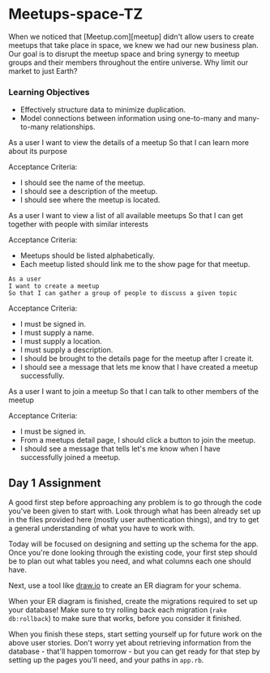 # Meetups-space-TZ
When we noticed that [Meetup.com][meetup] didn't allow users to create meetups that take place in space, 
we knew we had our new business plan. Our goal is to disrupt the meetup space and bring synergy to 
meetup groups and their members throughout the entire universe. Why limit our market to just Earth?

### Learning Objectives

* Effectively structure data to minimize duplication.
* Model connections between information using one-to-many and many-to-many relationships.

As a user
I want to view the details of a meetup
So that I can learn more about its purpose

Acceptance Criteria:
* I should see the name of the meetup.
* I should see a description of the meetup.
* I should see where the meetup is located.

As a user
I want to view a list of all available meetups
So that I can get together with people with similar interests

Acceptance Criteria:
* Meetups should be listed alphabetically.
* Each meetup listed should link me to the show page for that meetup.

```no-highlight
As a user
I want to create a meetup
So that I can gather a group of people to discuss a given topic
```

Acceptance Criteria:

* I must be signed in.
* I must supply a name.
* I must supply a location.
* I must supply a description.
* I should be brought to the details page for the meetup after I create it.
* I should see a message that lets me know that I have created a meetup successfully.

As a user
I want to join a meetup
So that I can talk to other members of the meetup

Acceptance Criteria:
* I must be signed in.
* From a meetups detail page, I should click a button to join the meetup.
* I should see a message that tells let's me know when I have successfully joined a meetup.

## Day 1 Assignment

A good first step before approaching any problem is to go through the code you've been given to start with. 
Look through what has been already set up in the files provided here (mostly user authentication things), 
and try to get a general understanding of what you have to work with.

Today will be focused on designing and setting up the schema for the app. Once you're done looking through 
the existing code, your first step should be to plan out what tables you need, and what columns each one should have.

Next, use a tool like [draw.io](https://www.draw.io/) to create an ER diagram for your schema.

When your ER diagram is finished, create the migrations required to set up your database! Make sure to try 
rolling back each migration (`rake db:rollback`) to make sure that works, before you consider it finished.

When you finish these steps, start setting yourself up for future work on the above user stories. Don't worry yet 
about retrieving information from the database - that'll happen tomorrow - but you can get ready for that step 
by setting up the pages you'll need, and your paths in `app.rb`.
